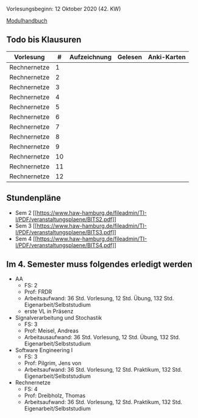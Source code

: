 Vorlesungsbeginn: 12 Oktober 2020 (42. KW)

[Modulhandbuch](https://www.haw-hamburg.de/fileadmin/zentrale_PDF/TI/Modulhandb%C3%BCcher/Informatik/Modulhandbuch_BA_ITS_2018.pdf)

## Todo bis Klausuren

|Vorlesung|#|Aufzeichnung|Gelesen|Anki-Karten|
|---|---|---|---|---|
|Rechnernetze|1|||
|Rechnernetze|2|||
|Rechnernetze|3|||
|Rechnernetze|4|||
|Rechnernetze|5|||
|Rechnernetze|6|||
|Rechnernetze|7|||
|Rechnernetze|8|||
|Rechnernetze|9|||
|Rechnernetze|10|||
|Rechnernetze|11|||
|Rechnernetze|12|||

## Stundenpläne
- Sem 2 [[https://www.haw-hamburg.de/fileadmin/TI-I/PDF/veranstaltungsplaene/BITS2.pdf]]
- Sem 3 [[https://www.haw-hamburg.de/fileadmin/TI-I/PDF/veranstaltungsplaene/BITS3.pdf]]
- Sem 4 [[https://www.haw-hamburg.de/fileadmin/TI-I/PDF/veranstaltungsplaene/BITS4.pdf]]

## Im 4. Semester muss folgendes erledigt werden
- AA 
    - FS: 2
    - Prof: FRDR
    - Arbeitsaufwand: 36 Std. Vorlesung, 12 Std. Übung, 132 Std. Eigenarbeit/Selbststudium
    - erste VL in Präsenz
- Signalverarbeitung und Stochastik
    - FS: 3
    - Prof: Meisel, Andreas
    - Arbeitausaufwand: 36 Std. Vorlesung, 12 Std. Übung, 132 Std. Eigenarbeit/Selbststudium
- Software Engineering I
    - FS: 3
    - Prof: Pilgrim, Jens von
    - Arbeitsaufwand: 36 Std. Vorlesung, 12 Std. Praktikum, 132 Std. Eigenarbeit/Selbststudium
- Rechnernetze
    - FS: 4
    - Prof: Dreibholz, Thomas 
    - Arbeitsaufwand: 36 Std. Vorlesung, 12 Std. Praktikum, 132 Std. Eigenarbeit/Selbststudium